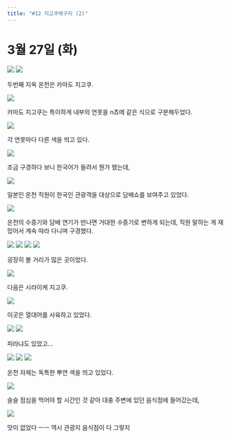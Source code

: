 ```yaml
---
title: "#12 지고쿠메구리 (2)"
---
```


# 3월 27일 (화)

![](/photos/180323-kyusyu/12_01.jpg)
![](/photos/180323-kyusyu/12_02.jpg)

두번째 지옥 온천은 카마도 지고쿠.

![](/photos/180323-kyusyu/12_03.jpg)

카마도 지고쿠는 특이하게 내부의 연못을 n쵸메 같은 식으로 구분해두었다.

![](/photos/180323-kyusyu/12_04.jpg)

각 연못마다 다른 색을 띄고 있다.

![](/photos/180323-kyusyu/12_05.jpg)

조금 구경하다 보니 한국어가 들려서 뭔가 했는데,

![](/photos/180323-kyusyu/12_06.jpg)

일본인 온천 직원이 한국인 관광객을 대상으로 담배쇼를 보여주고 있었다.

![](/photos/180323-kyusyu/12_07.jpg)

온천의 수증기와 담배 연기가 만나면 거대한 수증기로 변하게 되는데, 직원 말하는 게 재밌어서 계속 따라 다니며 구경했다.

![](/photos/180323-kyusyu/12_08.jpg)
![](/photos/180323-kyusyu/12_09.jpg)
![](/photos/180323-kyusyu/12_10.jpg)
![](/photos/180323-kyusyu/12_11.jpg)

굉장히 볼 거리가 많은 곳이었다.

![](/photos/180323-kyusyu/12_15.jpg)

다음은 시라이케 지고쿠.

![](/photos/180323-kyusyu/12_12.jpg)

이곳은 열대어를 사육하고 있었다.

![](/photos/180323-kyusyu/12_13.jpg)
![](/photos/180323-kyusyu/12_14.jpg)

피라냐도 있었고...

![](/photos/180323-kyusyu/12_16.jpg)
![](/photos/180323-kyusyu/12_17.jpg)
![](/photos/180323-kyusyu/12_18.jpg)

온천 자체는 독특한 뿌연 색을 띄고 있었다.

![](/photos/180323-kyusyu/12_19.jpg)

슬슬 점심을 먹어야 할 시간인 것 같아 대충 주변에 있던 음식점에 들어갔는데,

![](/photos/180323-kyusyu/12_20.jpg)

맛이 없었다 ㅡㅡ
역시 관광지 음식점이 다 그렇지
